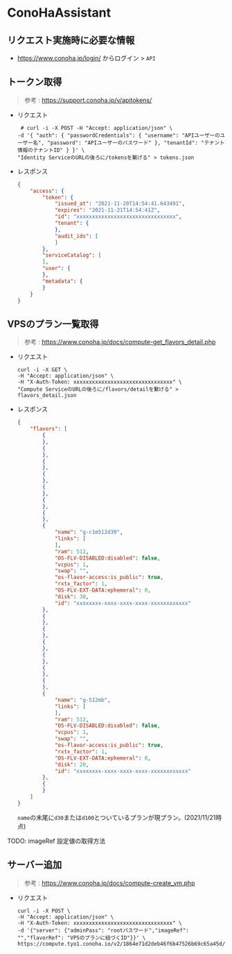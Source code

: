 # ConoHaAssistant

## リクエスト実施時に必要な情報

* https://www.conoha.jp/login/ からログイン > `API`

## トークン取得

> 参考 : https://support.conoha.jp/v/apitokens/


* リクエスト
  ```
   # curl -i -X POST -H "Accept: application/json" \
  -d '{ "auth": { "passwordCredentials": { "username": "APIユーザーのユーザー名", "password": "APIユーザーのパスワード" }, "tenantId": "テナント情報のテナントID" } }' \
  "Identity ServiceのURLの後ろに/tokensを繋げる" > tokens.json
  ```
* レスポンス
  ```json
  {
      "access": {
          "token": {
              "issued_at": "2021-11-20T14:54:41.643491",
              "expires": "2021-11-21T14:54:41Z",
              "id": "xxxxxxxxxxxxxxxxxxxxxxxxxxxxxxxx",
              "tenant": {
              },
              "audit_ids": [
              ]
          },
          "serviceCatalog": [
          ],
          "user": {
          },
          "metadata": {
          }
      }
  }
  ```
  
## VPSのプラン一覧取得

> 参考 : https://www.conoha.jp/docs/compute-get_flavors_detail.php

* リクエスト
  ```
  curl -i -X GET \
  -H "Accept: application/json" \
  -H "X-Auth-Token: xxxxxxxxxxxxxxxxxxxxxxxxxxxxxxxx" \
  "Compute ServiceのURLの後ろに/flavors/detailを繋げる" > flavors_detail.json
  ```
  
* レスポンス
  ```json
  {
      "flavors": [
          {
          },
          {
          },
          {
          },
          {
          },
          {
          },
          {
          },
          {
          },
          {
              "name": "g-c1m512d30",
              "links": [
              ],
              "ram": 512,
              "OS-FLV-DISABLED:disabled": false,
              "vcpus": 1,
              "swap": "",
              "os-flavor-access:is_public": true,
              "rxtx_factor": 1,
              "OS-FLV-EXT-DATA:ephemeral": 0,
              "disk": 30,
              "id": "xxxxxxxx-xxxx-xxxx-xxxx-xxxxxxxxxxxx"
          },
          {
          },
          {
          },
          {
          },
          {
          },
          {
          },
          {
          },
          {
              "name": "g-512mb",
              "links": [
              ],
              "ram": 512,
              "OS-FLV-DISABLED:disabled": false,
              "vcpus": 1,
              "swap": "",
              "os-flavor-access:is_public": true,
              "rxtx_factor": 1,
              "OS-FLV-EXT-DATA:ephemeral": 0,
              "disk": 20,
              "id": "xxxxxxxx-xxxx-xxxx-xxxx-xxxxxxxxxxxx"
          },
          {
          }
      ]
  }
  ```
  `name`の末尾に`d30`または`d100`とついているプランが現プラン。(2021/11/21時点)

TODO: imageRef 設定値の取得方法

## サーバー追加

> 参考 : https://www.conoha.jp/docs/compute-create_vm.php

* リクエスト
  ```
  curl -i -X POST \
  -H "Accept: application/json" \
  -H "X-Auth-Token: xxxxxxxxxxxxxxxxxxxxxxxxxxxxxxxx" \
  -d '{"server": {"adminPass": "rootパスワード","imageRef": "","flavorRef": "VPSのプランに紐づくID"}}' \
  https://compute.tyo1.conoha.io/v2/1864e71d2deb46f6b47526b69c65a45d/servers
  ```
